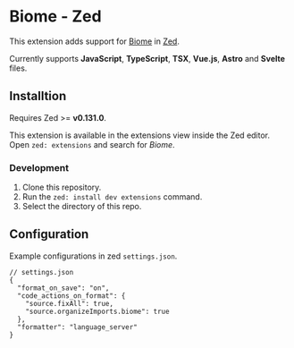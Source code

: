 # Biome - Zed

This extension adds support for [Biome](https://github.com/biomejs/biome) in [Zed](https://zed.dev/).

Currently supports **JavaScript**, **TypeScript**, **TSX**, **Vue.js**, **Astro** and **Svelte** files.

## Installtion

Requires Zed >= **v0.131.0**.

This extension is available in the extensions view inside the Zed editor. Open `zed: extensions` and search for _Biome_.

### Development

1. Clone this repository.
2. Run the `zed: install dev extensions` command.
3. Select the directory of this repo.

## Configuration

Example configurations in zed `settings.json`.

```jsonc
// settings.json
{
  "format_on_save": "on",
  "code_actions_on_format": {
    "source.fixAll": true,
    "source.organizeImports.biome": true
  },
  "formatter": "language_server"
}
```
